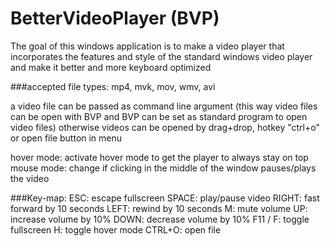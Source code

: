 # BetterVideoPlayer (BVP)
The goal of this windows application is to make a video player that incorporates 
the features and style of the standard windows video player and make it better and more keyboard optimized

###accepted file types: 
mp4, mvk, mov, wmv, avi

a video file can be passed as command line argument
(this way video files can be open with BVP and BVP can be set as standard program to open video files)
otherwise videos can be opened by drag+drop, hotkey "ctrl+o" or open file button in menu

hover mode: activate hover mode to get the player to always stay on top
mouse mode: change if clicking in the middle of the window pauses/plays the video

###Key-map:
ESC: escape fullscreen
SPACE: play/pause video
RIGHT: fast forward by 10 seconds
LEFT: rewind by 10 seconds
M: mute volume
UP: increase volume by 10%
DOWN: decrease volume by 10%
F11 / F: toggle fullscreen
H: toggle hover mode
CTRL+O: open file
